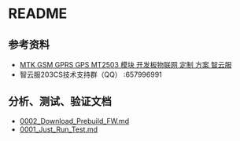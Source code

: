 # README

## 参考资料

* [MTK GSM GPRS GPS MT2503 模块 开发板物联网 定制 方案 智云服](https://item.taobao.com/item.htm?spm=a230r.1.14.13.3b5a1defjoIovk&id=564119400071&ns=1&abbucket=19#detail)
* 智云服203CS技术支持群（QQ） :657996991

## 分析、测试、验证文档

* [0002_Download_Prebuild_FW.md](docs/0002_Download_Prebuild_FW.md)
* [0001_Just_Run_Test.md](docs/0001_Just_Run_Test.md)

